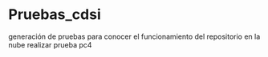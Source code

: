# Pruebas_cdsi
generación de pruebas para conocer el funcionamiento del repositorio en la nube
realizar prueba pc4
